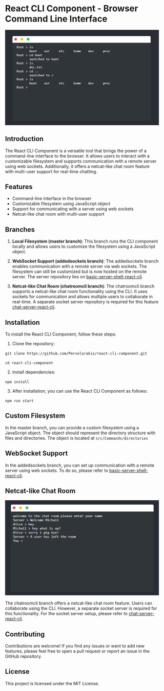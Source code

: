 # React CLI Component - Browser Command Line Interface

<p align="center">
    <img src="./cli.png">
</p>

## Introduction

The React CLI Component is a versatile tool that brings the power of a command-line interface to the browser. It allows users to interact with a customizable filesystem and supports communication with a remote server using web sockets. Additionally, it offers a netcat-like chat room feature with multi-user support for real-time chatting.

## Features

- Command-line interface in the browser
- Customizable filesystem using JavaScript object
- Support for communicating with a server using web sockets
- Netcat-like chat room with multi-user support

## Branches

1. **Local Filesystem (master branch)**: This branch runs the CLI component locally and allows users to customize the filesystem using a JavaScript object.

2. **WebSocket Support (addedsockets branch)**: The addedsockets branch enables communication with a remote server via web sockets. The filesystem can still be customized but is now hosted on the remote server. The server repository lies on [basic-server-shell-react-cli](https://github.com/Pervolarakis/basic-server-shell-react-cli).

3. **Netcat-like Chat Room (chatroomcli branch)**: The chatroomcli branch supports a netcat-like chat room functionality using the CLI. It uses sockets for communication and allows multiple users to collaborate in real-time. A separate socket server repository is required for this feature [chat-server-react-cli](https://github.com/Pervolarakis/chat-server-react-cli).

## Installation

To install the React CLI Component, follow these steps:

1. Clone the repository:

`git clone https://github.com/Pervolarakis/react-cli-component.git`

`cd react-cli-component`

2. Install dependencies:

`npm install`

3. After installation, you can use the React CLI Component as follows:

`npm run start`

## Custom Filesystem
In the master branch, you can provide a custom filesystem using a JavaScript object. The object should represent the directory structure with files and directories. The object is located at `src/Commands/directories`

## WebSocket Support
In the addedsockets branch, you can set up communication with a remote server using web sockets. To do so, please refer to [basic-server-shell-react-cli](https://github.com/Pervolarakis/basic-server-shell-react-cli).

## Netcat-like Chat Room

<p align="center">
    <img src="./cli2.png">
</p>

The chatroomcli branch offers a netcat-like chat room feature. Users can collaborate using the CLI. However, a separate socket server is required for this functionality. For the socket server setup, please refer to [chat-server-react-cli](https://github.com/Pervolarakis/chat-server-react-cli).

## Contributing
Contributions are welcome! If you find any issues or want to add new features, please feel free to open a pull request or report an issue in the GitHub repository.

## License
This project is licensed under the MIT License.